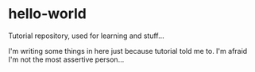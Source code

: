 # hello-world
Tutorial repository, used for learning and stuff...

I'm writing some things in here just because tutorial told me to. I'm afraid I'm not the most assertive person...
